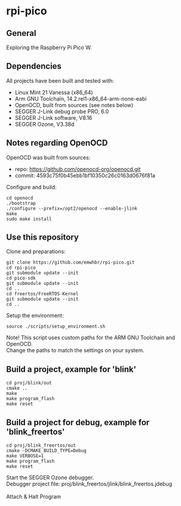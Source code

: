 # rpi-pico

## General
Exploring the Raspberry Pi Pico W.

## Dependencies
All projects have been built and tested with:

* Linux Mint 21 Vanessa (x86_64)
* Arm GNU Toolchain, 14.2.rel1-x86_64-arm-none-eabi
* OpenOCD, built from sources (see notes below)
* SEGGER J-Link debug probe PRO, 6.0
* SEGGER J-Link software, V8.16
* SEGGER Ozone, V3.38d

## Notes regarding OpenOCD
OpenOCD was built from sources:
* repo: https://github.com/openocd-org/openocd.git
* commit: 4593c75f0b45ebb1bf10350c26c0163d0676f81a

Configure and build:
```
cd openocd
./bootstrap
./configure --prefix=/opt2/openocd --enable-jlink
make
sudo make install
```

## Use this repository
Clone and preparations:
```
git clone https://github.com/emwhbr/rpi-pico.git
cd rpi-pico
git submodule update --init
cd pico-sdk
git submodule update --init
cd ..
cd freertos/FreeRTOS-Kernel
git submodule update --init
cd ..
```
Setup the environment:
```
source ./scripts/setup_environment.sh
```
Note! This script uses custom paths for the ARM GNU Toolchain and OpenOCD.<br/>
Change the paths to match the settings on your system.

## Build a project, example for 'blink'
```
cd proj/blink/out
cmake ..
make
make program_flash
make reset
```
## Build a project for debug, example for 'blink_freertos'
```
cd proj/blink_freertos/out
cmake -DCMAKE_BUILD_TYPE=Debug
make VERBOSE=1
make program_flash
make reset
```
Start the SEGGER Ozone debugger.<br/>
Debugger project file: proj/blink_freertos/jlink/blink_freertos.jdebug<br/>
<br/>
Attach & Halt Program
